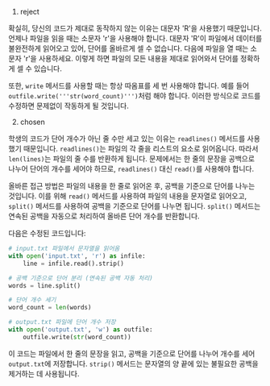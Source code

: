 1. reject

확실히, 당신의 코드가 제대로 동작하지 않는 이유는 대문자 'R'을 사용했기 때문입니다. 언제나 파일을 읽을 때는 소문자 'r'을 사용해야 합니다. 대문자 'R'이 파일에서 데이터를 불완전하게 읽어오고 있어, 단어를 올바르게 셀 수 없습니다. 다음에 파일을 열 때는 소문자 'r'을 사용하세요. 이렇게 하면 파일의 모든 내용을 제대로 읽어와서 단어를 정확하게 셀 수 있습니다.

또한, `write` 메서드를 사용할 때는 항상 따옴표를 세 번 사용해야 합니다. 예를 들어 `outfile.write('''str(word_count)''')`처럼 해야 합니다. 이러한 방식으로 코드를 수정하면 문제없이 작동하게 될 것입니다.

2. chosen

학생의 코드가 단어 개수가 아닌 줄 수만 세고 있는 이유는 `readlines()` 메서드를 사용했기 때문입니다. `readlines()`는 파일의 각 줄을 리스트의 요소로 읽어옵니다. 따라서 `len(lines)`는 파일의 줄 수를 반환하게 됩니다. 문제에서는 한 줄의 문장을 공백으로 나누어 단어의 개수를 세어야 하므로, `readlines()` 대신 `read()`를 사용해야 합니다.

올바른 접근 방법은 파일의 내용을 한 줄로 읽어온 후, 공백을 기준으로 단어를 나누는 것입니다. 이를 위해 `read()` 메서드를 사용하여 파일의 내용을 문자열로 읽어오고, `split()` 메서드를 사용하여 공백을 기준으로 단어를 나누면 됩니다. `split()` 메서드는 연속된 공백을 자동으로 처리하여 올바른 단어 개수를 반환합니다.

다음은 수정된 코드입니다:

```python
# input.txt 파일에서 문자열을 읽어옴
with open('input.txt', 'r') as infile:
    line = infile.read().strip()

# 공백 기준으로 단어 분리 (연속된 공백 자동 처리)
words = line.split()

# 단어 개수 세기
word_count = len(words)

# output.txt 파일에 단어 개수 저장
with open('output.txt', 'w') as outfile:
    outfile.write(str(word_count))
```

이 코드는 파일에서 한 줄의 문장을 읽고, 공백을 기준으로 단어를 나누어 개수를 세어 `output.txt`에 저장합니다. `strip()` 메서드는 문자열의 양 끝에 있는 불필요한 공백을 제거하는 데 사용됩니다.
